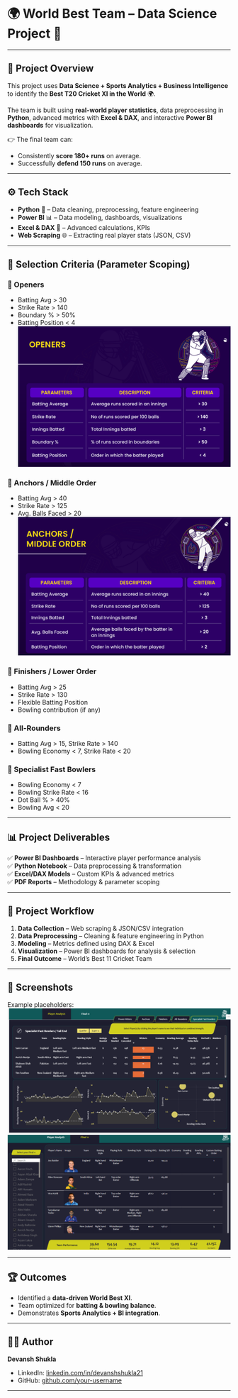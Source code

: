 # 🌍 World Best Team – Data Science Project 🏏  

---

## 📌 Project Overview  
This project uses **Data Science + Sports Analytics + Business Intelligence** to identify the **Best T20 Cricket XI in the World** 🌍.  

The team is built using **real-world player statistics**, data preprocessing in **Python**, advanced metrics with **Excel & DAX**, and interactive **Power BI dashboards** for visualization.  

👉 The final team can:  
- Consistently **score 180+ runs** on average.  
- Successfully **defend 150 runs** on average.  

---

## ⚙️ Tech Stack  
- **Python** 🐍 – Data cleaning, preprocessing, feature engineering  
- **Power BI** 📊 – Data modeling, dashboards, visualizations  
- **Excel & DAX** 📑 – Advanced calculations, KPIs  
- **Web Scraping** 🌐 – Extracting real player stats (JSON, CSV)  

---

## 🏏 Selection Criteria (Parameter Scoping)  

### 🔹 Openers  
- Batting Avg > 30  
- Strike Rate > 140  
- Boundary % > 50%  
- Batting Position < 4 
![Openers](images/Screenshot%202025-09-03%20234142.png)

### 🔹 Anchors / Middle Order  
- Batting Avg > 40  
- Strike Rate > 125  
- Avg. Balls Faced > 20
![Middle Order](images/Screenshot%202025-09-03%20234220.png)  

### 🔹 Finishers / Lower Order  
- Batting Avg > 25  
- Strike Rate > 130  
- Flexible Batting Position  
- Bowling contribution (if any)  

### 🔹 All-Rounders  
- Batting Avg > 15, Strike Rate > 140  
- Bowling Economy < 7, Strike Rate < 20  

### 🔹 Specialist Fast Bowlers  
- Bowling Economy < 7  
- Bowling Strike Rate < 16  
- Dot Ball % > 40%  
- Bowling Avg < 20  

---

## 📊 Project Deliverables  
✅ **Power BI Dashboards** – Interactive player performance analysis  
✅ **Python Notebook** – Data preprocessing & transformation  
✅ **Excel/DAX Models** – Custom KPIs & advanced metrics  
✅ **PDF Reports** – Methodology & parameter scoping  

---

## 🚀 Project Workflow  
1. **Data Collection** – Web scraping & JSON/CSV integration  
2. **Data Preprocessing** – Cleaning & feature engineering in Python  
3. **Modeling** – Metrics defined using DAX & Excel  
4. **Visualization** – Power BI dashboards for analysis & selection  
5. **Final Outcome** – World’s Best 11 Cricket Team  

---

## 📸 Screenshots  
  

Example placeholders:  
![Final 12 Players](images/Screenshot%202025-09-03%20232333.png)  
![Data Flow](images/Screenshot%202025-09-03%20232159.png)  

---

## 🏆 Outcomes  
- Identified a **data-driven World Best XI**.  
- Team optimized for **batting & bowling balance**.  
- Demonstrates **Sports Analytics + BI integration**.  

---

## 👨‍💻 Author  
**Devansh Shukla**  
- LinkedIn: [linkedin.com/in/devanshshukla21](https://www.linkedin.com/in/devanshshukla21/)  
- GitHub: [github.com/your-username](https://github.com/devansh391k)  

---

